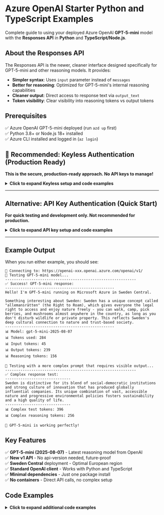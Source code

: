 # Azure OpenAI Starter Python and TypeScript Examples

Complete guide to using your deployed Azure OpenAI **GPT-5-mini** model with the **Responses API** in **Python** and **TypeScript/Node.js**.

## About the Responses API

The Responses API is the newer, cleaner interface designed specifically for GPT-5-mini and other reasoning models. It provides:

- **Simpler syntax**: Uses `input` parameter instead of `messages`
- **Better for reasoning**: Optimized for GPT-5-mini's internal reasoning capabilities
- **Cleaner output**: Direct access to response text via `output_text`
- **Token visibility**: Clear visibility into reasoning tokens vs output tokens

## Prerequisites

✅ Azure OpenAI GPT-5-mini deployed (run `azd up` first)  
✅ Python 3.8+ or Node.js 18+ installed  
✅ Azure CLI installed and logged in (`az login`)

## 🔐 Recommended: Keyless Authentication (Production Ready)

**This is the secure, production-ready approach. No API keys to manage!**

<details>
<summary><strong>Click to expand Keyless setup and code examples</strong></summary>

### Setup Steps

```bash
# 1. Get your Azure OpenAI endpoint
azd env get-values | Select-String 'AZURE_OPENAI_ENDPOINT'

# 2. Get your environment name and resource name
azd env get-values | Select-String 'AZURE_ENV_NAME|AZURE_OPENAI_NAME'

# 3. Assign RBAC Role - Get your user ID
$userId = az ad signed-in-user show --query id -o tsv

# 4. Get the OpenAI resource ID (replace YOUR_ENV_NAME and YOUR_OPENAI_NAME)
$resourceId = "/subscriptions/$(az account show --query id -o tsv)/resourceGroups/rg-YOUR_ENV_NAME/providers/Microsoft.CognitiveServices/accounts/YOUR_OPENAI_NAME"

# 5. Assign the "Cognitive Services OpenAI User" role
az role assignment create --role "Cognitive Services OpenAI User" --assignee $userId --scope $resourceId

# 6. Set environment variable
$env:AZURE_OPENAI_ENDPOINT="https://openai-XXXXXX.openai.azure.com/"
```

### Python Setup & Code

```bash
# Install dependencies
cd src/python
pip install -r requirements.txt

# Run with EntraID
python responses_example_entra.py
```

**Python Code Example:**
```python
from openai import OpenAI
from azure.identity import DefaultAzureCredential, get_bearer_token_provider
import os

# Use DefaultAzureCredential for EntraID authentication
token_provider = get_bearer_token_provider(
    DefaultAzureCredential(),
    "https://cognitiveservices.azure.com/.default"
)

# Initialize OpenAI client with Azure endpoint and EntraID
client = OpenAI(
    base_url=f"{os.getenv('AZURE_OPENAI_ENDPOINT')}openai/v1/",
    api_key=token_provider
)

# Use the Responses API
response = client.responses.create(
    model="gpt-5-mini",
    input="Explain quantum computing in simple terms",
    max_output_tokens=1000
)
print(response.output_text)
```

### TypeScript Setup & Code

```bash
# Install dependencies
cd src/typescript
npm install

# Run with EntraID
tsx responses_example_entra.ts
```

**TypeScript Code Example:**
```typescript
import OpenAI from "openai";
import { DefaultAzureCredential, getBearerTokenProvider } from "@azure/identity";

// Use Azure Identity for authentication
const credential = new DefaultAzureCredential();
const scope = "https://cognitiveservices.azure.com/.default";
const tokenProvider = getBearerTokenProvider(credential, scope);

// Initialize OpenAI client with Azure endpoint and EntraID
const client = new OpenAI({
    baseURL: `${process.env.AZURE_OPENAI_ENDPOINT}openai/v1/`,
    apiKey: tokenProvider as any
});

// Use the Responses API
const response = await client.responses.create({
    model: "gpt-5-mini",
    input: "Explain quantum computing in simple terms",
    max_output_tokens: 1000
});
console.log(response.output_text);
```

**Why EntraID?**
- ✅ No API keys to manage or rotate
- ✅ Uses your Azure CLI login or Managed Identity
- ✅ Better security with Azure RBAC
- ✅ Automatic token refresh
- ✅ Works with service principals and managed identities
- ✅ Enterprise-grade security compliance

</details>

---

## Alternative: API Key Authentication (Quick Start)

**For quick testing and development only. Not recommended for production.**

<details>
<summary><strong>Click to expand API key setup and code examples</strong></summary>

### Setup Steps

```bash
# 1. Get all deployment details
azd env get-values

# 2. Get your API key (use values from step 1)
az cognitiveservices account keys list --name AZURE_OPENAI_NAME --resource-group rg-AZURE_ENV_NAME

# 3. Set environment variables
$env:AZURE_OPENAI_ENDPOINT="https://openai-XXXXXX.openai.azure.com/"
$env:AZURE_OPENAI_API_KEY="your-api-key-here"
```

**Don't have Azure CLI?** Install it: https://learn.microsoft.com/cli/azure/install-azure-cli

### Python Setup & Code

```bash
# Install dependencies
cd src/python
pip install -r requirements.txt

# Run with API key
python responses_example.py
```

**Python Code Example:**
```python
from openai import OpenAI
import os

client = OpenAI(
    api_key=os.getenv("AZURE_OPENAI_API_KEY"),
    base_url=f"{os.getenv('AZURE_OPENAI_ENDPOINT')}openai/v1/"
)

response = client.responses.create(
    model="gpt-5-mini",
    input="Explain quantum computing in simple terms",
    max_output_tokens=1000
)
print(response.output_text)
```

### TypeScript Setup & Code

```bash
# Install dependencies
cd src/typescript
npm install

# Run with API key
npm start
```

**TypeScript Code Example:**
```typescript
import OpenAI from 'openai';

const client = new OpenAI({
    apiKey: process.env.AZURE_OPENAI_API_KEY,
    baseURL: `${process.env.AZURE_OPENAI_ENDPOINT}openai/v1/`
});

const response = await client.responses.create({
    model: "gpt-5-mini",
    input: "Explain quantum computing in simple terms",
    max_output_tokens: 1000
});
console.log(response.output_text);
```

</details>

---

## Example Output

When you run either example, you should see:

```
🔗 Connecting to: https://openai-xxx.openai.azure.com/openai/v1/
🤖 Testing GPT-5-mini model...
------------------------------------------------------------
✅ Success! GPT-5-mini response:
--------------------------------------------------
Hello! I'm GPT-5-mini running on Microsoft Azure in Sweden Central. 

Something interesting about Sweden: Sweden has a unique concept called "allemansrätten" (the Right to Roam), which gives everyone the legal right to access and enjoy nature freely - you can walk, camp, pick berries, and mushrooms almost anywhere in the country, as long as you don't disturb wildlife or private property. This reflects Sweden's deep cultural connection to nature and trust-based society.
--------------------------------------------------
📊 Model: gpt-5-mini-2025-08-07
📊 Tokens used: 284
📊 Input tokens: 45
📊 Output tokens: 239
📊 Reasoning tokens: 156

🧠 Testing with a more complex prompt that requires visible output...
------------------------------------------------------------
✅ Complex response test:
------------------------------
Sweden is distinctive for its blend of social-democratic institutions and strong culture of innovation that has produced globally influential companies. Its unique combination of vast, accessible nature and progressive environmental policies fosters sustainability and a high quality of life.
------------------------------
📊 Complex test tokens: 396
📊 Complex reasoning tokens: 256

🎉 GPT-5-mini is working perfectly!
```

## Key Features

✅ **GPT-5-mini (2025-08-07)** - Latest reasoning model from OpenAI  
✅ **New v1 API** - No api-version needed, future-proof  
✅ **Sweden Central** deployment - Optimal European region  
✅ **Standard OpenAI client** - Works with Python and TypeScript  
✅ **Minimal dependencies** - Just one package install  
✅ **No containers** - Direct API calls, no complex setup  

## Code Examples

<details>
<summary><strong>Click to expand additional code examples</strong></summary>

### 🔐 EntraID Authentication (Recommended)

**Python - EntraID with Responses API:**
```python
from openai import OpenAI
from azure.identity import DefaultAzureCredential, get_bearer_token_provider
import os

# Use DefaultAzureCredential for EntraID authentication
token_provider = get_bearer_token_provider(
    DefaultAzureCredential(),
    "https://cognitiveservices.azure.com/.default"
)

# Initialize OpenAI client with Azure endpoint and EntraID authentication
client = OpenAI(
    base_url=f"{os.getenv('AZURE_OPENAI_ENDPOINT')}openai/v1/",
    api_key=token_provider
)

# Use the Responses API normally
response = client.responses.create(
    model="gpt-5-mini",
    input="Explain quantum computing in simple terms",
    max_output_tokens=1000
)
print(response.output_text)
```

**TypeScript - EntraID with Responses API:**
```typescript
import OpenAI from "openai";
import { DefaultAzureCredential, getBearerTokenProvider } from "@azure/identity";

// Use Azure Identity for authentication
const credential = new DefaultAzureCredential();
const scope = "https://cognitiveservices.azure.com/.default";
const tokenProvider = getBearerTokenProvider(credential, scope);

// Use standard OpenAI client with Azure endpoint and token provider
const client = new OpenAI({
    baseURL: `${process.env.AZURE_OPENAI_ENDPOINT}openai/v1/`,
    apiKey: tokenProvider as any
});

// Use the Responses API normally
const response = await client.responses.create({
    model: "gpt-5-mini",
    input: "Explain quantum computing in simple terms",
    max_output_tokens: 1000
});
console.log(response.output_text);
```

---

### API Key Authentication (Quick Start)

<details>
<summary>Click to expand API key code examples</summary>

### Python - Basic Responses API
```python
from openai import OpenAI
import os

client = OpenAI(
    api_key=os.getenv("AZURE_OPENAI_API_KEY"),
    base_url=f"{os.getenv('AZURE_OPENAI_ENDPOINT')}/openai/v1/"
)

response = client.responses.create(
    model="gpt-5-mini",
    input="Explain quantum computing in simple terms",
    max_output_tokens=1000
)
print(response.output_text)
```

### TypeScript - Basic Responses API
```typescript
import OpenAI from 'openai';

const client = new OpenAI({
    apiKey: process.env.AZURE_OPENAI_API_KEY,
    baseURL: `${process.env.AZURE_OPENAI_ENDPOINT}/openai/v1/`
});

const response = await client.responses.create({
    model: "gpt-5-mini",
    input: "Explain quantum computing in simple terms",
    maxOutputTokens: 1000
});
console.log(response.outputText);
```

### Python - Conversation Format
```python
# The Responses API also supports conversation format
response = client.responses.create(
    model="gpt-5-mini",
    input=[
        {"role": "system", "content": "You are an Azure cloud architect."},
        {"role": "user", "content": "Design a scalable web application architecture."}
    ],
    max_output_tokens=1000
)
print(response.output_text)
```

### TypeScript - Conversation Format
```typescript
const response = await client.responses.create({
    model: "gpt-5-mini",
    input: [
        { role: "system", content: "You are an Azure cloud architect." },
        { role: "user", content: "Design a scalable web application architecture." }
    ],
    maxOutputTokens: 1000
});
console.log(response.outputText);
```

### Python - Accessing Reasoning Tokens
```python
# GPT-5-mini uses internal reasoning - you can see how many reasoning tokens were used
response = client.responses.create(
    model="gpt-5-mini",
    input="Explain quantum computing in simple terms",
    max_output_tokens=1000
)
print(response.output_text)
print(f"Reasoning tokens: {response.usage.output_tokens_details.reasoning_tokens}")
```

### TypeScript - Accessing Reasoning Tokens
```typescript
// GPT-5-mini uses internal reasoning - you can see how many reasoning tokens were used
const response = await client.responses.create({
    model: "gpt-5-mini",
    input: "Explain quantum computing in simple terms",
    maxOutputTokens: 1000
});
console.log(response.outputText);
console.log(`Reasoning tokens: ${response.usage?.outputTokensDetails?.reasoningTokens}`);
```

### Python - Accessing Reasoning Tokens
```python
# GPT-5-mini uses internal reasoning - you can see the token usage
response = client.responses.create(
    model="gpt-5-mini",
    input="Solve this step by step: 15 + 27 - 8 = ?",
    max_output_tokens=500
)

# Access reasoning and output tokens
print(f"Response: {response.output_text}")
print(f"Reasoning tokens: {response.usage.reasoning_tokens}")
print(f"Output tokens: {response.usage.output_tokens}")
print(f"Total tokens: {response.usage.total_tokens}")
```

### TypeScript - Accessing Reasoning Tokens
```typescript
// GPT-5-mini uses internal reasoning - you can see the token usage
const response = await client.responses.create({
    model: "gpt-5-mini",
    input: "Solve this step by step: 15 + 27 - 8 = ?",
    max_output_tokens: 500
});

// Access reasoning and output tokens
console.log(`Response: ${response.output_text}`);
console.log(`Reasoning tokens: ${response.usage?.reasoning_tokens}`);
console.log(`Output tokens: ${response.usage?.output_tokens}`);
console.log(`Total tokens: ${response.usage?.total_tokens}`);
```

### Python - Multi-Turn Conversation
```python
# Build a conversation with Responses API
messages = [
    {"role": "system", "content": "You are a helpful coding assistant."},
    {"role": "user", "content": "Write a Python function to calculate factorial"}
]

response = client.responses.create(
    model="gpt-5-mini",
    input=messages,
    max_output_tokens=400
)

# Add assistant's response to conversation
messages.append({"role": "assistant", "content": response.output_text})

# Continue the conversation
messages.append({"role": "user", "content": "Now optimize it with memoization"})

response2 = client.responses.create(
    model="gpt-5-mini",
    input=messages,
    max_output_tokens=400
)
print(response2.output_text)
```

### TypeScript - Multi-Turn Conversation
```typescript
// Build a conversation with Responses API
const messages: Array<{role: string, content: string}> = [
    { role: "system", content: "You are a helpful coding assistant." },
    { role: "user", content: "Write a TypeScript function to calculate factorial" }
];

const response = await client.responses.create({
    model: "gpt-5-mini",
    input: messages,
    max_output_tokens: 400
});

// Add assistant's response to conversation
messages.push({ role: "assistant", content: response.output_text ?? "" });

// Continue the conversation
messages.push({ role: "user", content: "Now optimize it with memoization" });

const response2 = await client.responses.create({
    model: "gpt-5-mini",
    input: messages,
    max_output_tokens: 400
});
console.log(response2.output_text);
```

</details>

---

## Troubleshooting

### EntraID Authentication Issues

**❌ "401 PermissionDenied" with EntraID**  
→ Assign the "Cognitive Services OpenAI User" role (see setup instructions above)  
→ Verify you're logged in: `az account show`  
→ Try logging in again: `az login`

**❌ "DefaultAzureCredential failed to retrieve a token"**  
→ Ensure Azure CLI is installed and you're logged in: `az login`  
→ Check you have access to the subscription: `az account list`

### API Key Authentication Issues

**❌ "Missing environment variables"**  
→ Run `azd env get-values` to get your endpoint  
→ Get API key: `az cognitiveservices account keys list --name YOUR_RESOURCE_NAME --resource-group rg-YOUR_ENV_NAME`

**❌ "Invalid request" or 401 errors with API key**  
→ Verify your API key is correct  
→ Check endpoint URL includes trailing slash: `https://openai-xxx.openai.azure.com/`

### General Issues

**❌ "Model not found"**  
→ Ensure deployment completed: `azd env get-values` should show `AZURE_OPENAI_GPT_DEPLOYMENT_NAME=gpt-5-mini`  
→ Check deployment status in Azure portal

**❌ "Rate limit exceeded"**  
→ Default capacity is 10K tokens per minute  
→ Wait and retry, or increase capacity in Azure portal

## Why the New v1 API?

This template uses Azure OpenAI's **new v1 API endpoint** which:

✅ Uses standard `OpenAI()` client instead of `AzureOpenAI()`  
✅ No `api_version` parameter needed - future-proof  
✅ Same client code works for both OpenAI and Azure OpenAI  
✅ Automatic compatibility with latest OpenAI features  
✅ Simplified authentication and configuration  

## About the Responses API

This template uses the **Responses API**, which provides a cleaner interface optimized for GPT-5-mini reasoning models:

**Key Benefits:**
- ✅ Simpler interface - direct `input` parameter instead of message formatting
- ✅ Direct access to reasoning tokens via `response.usage.output_tokens_details.reasoning_tokens`
- ✅ Supports both simple text and conversation format
- ✅ Designed for reasoning models like GPT-5-mini
- ✅ Cleaner response structure with `output_text` property

**Important:** Use `max_output_tokens=1000` (not 50-200) to account for GPT-5-mini's internal reasoning process. The model uses reasoning tokens internally before generating the final output.

## Next Steps

🔧 **Customize the examples**: Edit `responses_example.py` or `responses_example.ts` for your use case  
📚 **Learn more**: [Azure OpenAI documentation](https://learn.microsoft.com/azure/ai-services/openai/)  
🚀 **Add more models**: Edit `infra/resources.bicep` to deploy additional models  
⚡ **Scale up**: Increase capacity or try GPT-5 full model  

---

**🎉 You're now running GPT-5-mini on Azure!** Experience the future of AI reasoning.
